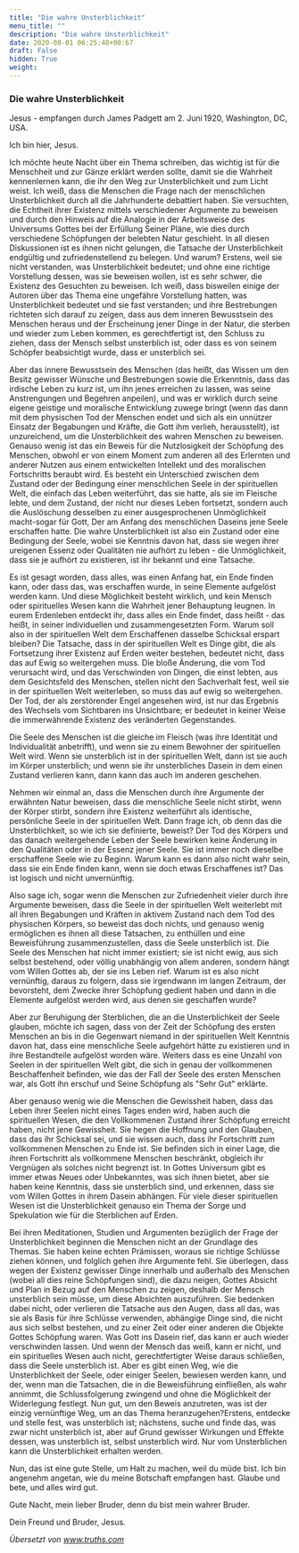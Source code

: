```yaml
---
title: "Die wahre Unsterblichkeit"
menu_title: ""
description: "Die wahre Unsterblichkeit"
date: 2020-08-01 06:25:48+00:67
draft: False
hidden: True
weight:
---
```

### Die wahre Unsterblichkeit

Jesus - empfangen durch James Padgett am 2. Juni 1920, Washington, DC, USA.

Ich bin hier, Jesus.

Ich möchte heute Nacht über ein Thema schreiben, das wichtig ist für die Menschheit und zur Gänze erklärt werden sollte, damit sie die Wahrheit kennenlernen kann, die ihr den Weg zur Unsterblichkeit und zum Licht weist. Ich weiß, dass die Menschen die Frage nach der menschlichen Unsterblichkeit durch all die Jahrhunderte debattiert haben. Sie versuchten, die Echtheit ihrer Existenz mittels verschiedener Argumente zu beweisen und durch den Hinweis auf die Analogie in der Arbeitsweise des Universums Gottes bei der Erfüllung Seiner Pläne, wie dies durch verschiedene Schöpfungen der belebten Natur geschieht. In all diesen Diskussionen ist es ihnen nicht gelungen, die Tatsache der Unsterblichkeit endgültig und zufriedenstellend zu belegen. Und warum? Erstens, weil sie nicht verstanden, was Unsterblichkeit bedeutet; und ohne eine richtige Vorstellung dessen, was sie beweisen wollen, ist es sehr schwer, die Existenz des Gesuchten zu beweisen. Ich weiß, dass bisweilen einige der Autoren über das Thema eine ungefähre Vorstellung hatten, was Unsterblichkeit bedeutet und sie fast verstanden; und ihre Bestrebungen richteten sich darauf zu zeigen, dass aus dem inneren Bewusstsein des Menschen heraus und der Erscheinung jener Dinge in der Natur, die sterben und wieder zum Leben kommen, es gerechtfertigt ist, den Schluss zu ziehen, dass der Mensch selbst unsterblich ist, oder dass es von seinem Schöpfer beabsichtigt wurde, dass er unsterblich sei.

Aber das innere Bewusstsein des Menschen (das heißt, das Wissen um den Besitz gewisser Wünsche und Bestrebungen sowie die Erkenntnis, dass das irdische Leben zu kurz ist, um ihn jenes erreichen zu lassen, was seine Anstrengungen und Begehren anpeilen), und was er wirklich durch seine eigene geistige und moralische Entwicklung zuwege bringt (wenn das dann mit dem physischen Tod der Menschen endet und sich als ein unnützer Einsatz der Begabungen und Kräfte, die Gott ihm verlieh, herausstellt), ist unzureichend, um die Unsterblichkeit des wahren Menschen zu beweisen. Genauso wenig ist das ein Beweis für die Nutzlosigkeit der Schöpfung des Menschen, obwohl er von einem Moment zum anderen all des Erlernten und anderer Nutzen aus einem entwickelten Intellekt und des moralischen Fortschritts beraubt wird. Es besteht ein Unterschied zwischen dem Zustand oder der Bedingung einer menschlichen Seele in der spirituellen Welt, die einfach das Leben weiterführt, das sie hatte, als sie im Fleische lebte, und dem Zustand, der nicht nur dieses Leben fortsetzt, sondern auch die Auslöschung desselben zu einer ausgesprochenen Unmöglichkeit macht-sogar für Gott, Der am Anfang des menschlichen Daseins jene Seele erschaffen hatte. Die wahre Unsterblichkeit ist also ein Zustand oder eine Bedingung der Seele, wobei sie Kenntnis davon hat, dass sie wegen ihrer ureigenen Essenz oder Qualitäten nie aufhört zu leben - die Unmöglichkeit, dass sie je aufhört zu existieren, ist ihr bekannt und eine Tatsache.  

Es ist gesagt worden, dass alles, was einen Anfang hat, ein Ende finden kann, oder dass das, was erschaffen wurde, in seine Elemente aufgelöst werden kann. Und diese Möglichkeit besteht wirklich, und kein Mensch oder spirituelles Wesen kann die Wahrheit jener Behauptung leugnen. In eurem Erdenleben entdeckt ihr, dass alles ein Ende findet, dass heißt - das heißt, in seiner individuellen und zusammengesetzten Form. Warum soll also in der spirituellen Welt dem Erschaffenen dasselbe Schicksal erspart bleiben? Die Tatsache, dass in der spirituellen Welt es Dinge gibt, die als Fortsetzung ihrer Existenz auf Erden weiter bestehen, bedeutet nicht, dass das auf Ewig so weitergehen muss. Die bloße Änderung, die vom Tod verursacht wird, und das Verschwinden von Dingen, die einst lebten, aus dem Gesichtsfeld des Menschen, stellen nicht den Sachverhalt fest, weil sie in der spirituellen Welt weiterleben, so muss das auf ewig so weitergehen. Der Tod, der als zerstörender Engel angesehen wird, ist nur das Ergebnis des Wechsels vom Sichtbaren ins Unsichtbare; er bedeutet in keiner Weise die immerwährende Existenz des veränderten Gegenstandes.  

Die Seele des Menschen ist die gleiche im Fleisch (was ihre Identität und Individualität anbetrifft), und wenn sie zu einem Bewohner der spirituellen Welt wird. Wenn sie unsterblich ist in der spirituellen Welt, dann ist sie auch im Körper unsterblich; und wenn sie ihr unsterbliches Dasein in dem einen Zustand verlieren kann, dann kann das auch im anderen geschehen.  

Nehmen wir einmal an, dass die Menschen durch ihre Argumente der erwähnten Natur beweisen, dass die menschliche Seele nicht stirbt, wenn der Körper stirbt, sondern ihre Existenz weiterführt als identische, persönliche Seele in der spirituellen Welt. Dann frage ich, ob denn das die Unsterblichkeit, so wie ich sie definierte, beweist? Der Tod des Körpers und das danach weitergehende Leben der Seele bewirken keine Änderung in den Qualitäten oder in der Essenz jener Seele. Sie ist immer noch dieselbe erschaffene Seele wie zu Beginn. Warum kann es dann also nicht wahr sein, dass sie ein Ende finden kann, wenn sie doch etwas Erschaffenes ist? Das ist logisch und nicht unvernünftig.  

Also sage ich, sogar wenn die Menschen zur Zufriedenheit vieler durch ihre Argumente beweisen, dass die Seele in der spirituellen Welt weiterlebt mit all ihren Begabungen und Kräften in aktivem Zustand nach dem Tod des physischen Körpers, so beweist das doch nichts, und genauso wenig ermöglichen es ihnen all diese Tatsachen, zu enthüllen und eine Beweisführung zusammenzustellen, dass die Seele unsterblich ist. Die Seele des Menschen hat nicht immer existiert; sie ist nicht ewig, aus sich selbst bestehend, oder völlig unabhängig von allem anderen, sondern hängt vom Willen Gottes ab, der sie ins Leben rief. Warum ist es also nicht vernünftig, daraus zu folgern, dass sie irgendwann im langen Zeitraum, der bevorsteht, dem Zwecke ihrer Schöpfung gedient haben und dann in die Elemente aufgelöst werden wird, aus denen sie geschaffen wurde?  

Aber zur Beruhigung der Sterblichen, die an die Unsterblichkeit der Seele glauben, möchte ich sagen, dass von der Zeit der Schöpfung des ersten Menschen an bis in die Gegenwart niemand in der spirituellen Welt Kenntnis davon hat, dass eine menschliche Seele aufgehört hätte zu existieren und in ihre Bestandteile aufgelöst worden wäre. Weiters dass es eine Unzahl von Seelen in der spirituellen Welt gibt, die sich in genau der vollkommenen Beschaffenheit befinden, wie das der Fall der Seele des ersten Menschen war, als Gott ihn erschuf und Seine Schöpfung als "Sehr Gut" erklärte.  

Aber genauso wenig wie die Menschen die Gewissheit haben, dass das Leben ihrer Seelen nicht eines Tages enden wird, haben auch die spirituellen Wesen, die den Vollkommenen Zustand ihrer Schöpfung erreicht haben, nicht jene Gewissheit. Sie hegen die Hoffnung und den Glauben, dass das ihr Schicksal sei, und sie wissen auch, dass ihr Fortschritt zum vollkommenen Menschen zu Ende ist. Sie befinden sich in einer Lage, die ihren Fortschritt als vollkommene Menschen beschränkt, obgleich ihr Vergnügen als solches nicht begrenzt ist. In Gottes Universum gibt es immer etwas Neues oder Unbekanntes, was sich ihnen bietet, aber sie haben keine Kenntnis, dass sie unsterblich sind, und erkennen, dass sie vom Willen Gottes in ihrem Dasein abhängen. Für viele dieser spirituellen Wesen ist die Unsterblichkeit genauso ein Thema der Sorge und Spekulation wie für die Sterblichen auf Erden.  

Bei ihren Meditationen, Studien und Argumenten bezüglich der Frage der Unsterblichkeit beginnen die Menschen nicht an der Grundlage des Themas. Sie haben keine echten Prämissen, woraus sie richtige Schlüsse ziehen können, und folglich gehen ihre Argumente fehl. Sie überlegen, dass wegen der Existenz gewisser Dinge innerhalb und außerhalb des Menschen (wobei all dies reine Schöpfungen sind), die dazu neigen, Gottes Absicht und Plan in Bezug auf den Menschen zu zeigen, deshalb der Mensch unsterblich sein müsse, um diese Absichten auszuführen. Sie bedenken dabei nicht, oder verlieren die Tatsache aus den Augen, dass all das, was sie als Basis für ihre Schlüsse verwenden, abhängige Dinge sind, die nicht aus sich selbst bestehen, und zu einer Zeit oder einer anderen die Objekte Gottes Schöpfung waren. Was Gott ins Dasein rief, das kann er auch wieder verschwinden lassen. Und wenn der Mensch das weiß, kann er nicht, und ein spirituelles Wesen auch nicht, gerechtfertigter Weise daraus schließen, dass die Seele unsterblich ist. Aber es gibt einen Weg, wie die Unsterblichkeit der Seele, oder einiger Seelen, bewiesen werden kann, und der, wenn man die Tatsachen, die in die Beweisführung einfließen, als wahr annimmt, die Schlussfolgerung zwingend und ohne die Möglichkeit der Widerlegung festlegt.  Nun gut, um den Beweis anzutreten, was ist der einzig vernünftige Weg, um an das Thema heranzugehen?Erstens, entdecke und stelle fest, was unsterblich ist; nächstens, suche und finde das, was zwar nicht unsterblich ist, aber auf Grund gewisser Wirkungen und Effekte dessen, was unsterblich ist, selbst unsterblich wird. Nur vom Unsterblichen kann die Unsterblichkeit erhalten werden.

Nun, das ist eine gute Stelle, um Halt zu machen, weil du müde bist. Ich bin angenehm angetan, wie du meine Botschaft empfangen hast. Glaube und bete, und alles wird gut.  

Gute Nacht, mein lieber Bruder, denn du bist mein wahrer Bruder.  

Dein Freund und Bruder, Jesus.

*Übersetzt von www.truths.com*
